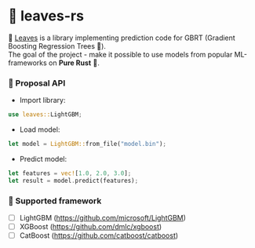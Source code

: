 # 🌿 leaves-rs

🌿 <ins>Leaves</ins> is a library implementing prediction code for GBRT (Gradient Boosting Regression Trees 🚀).\
The goal of the project - make it possible to use models from popular ML-frameworks on **Pure Rust** 🦀.

### 📖 Proposal API

+ Import library:

```rust
use leaves::LightGBM;
```

+ Load model:

```rust
let model = LightGBM::from_file("model.bin");
```

+ Predict model:

```rust
let features = vec![1.0, 2.0, 3.0];
let result = model.predict(features);
```

### 🤔 Supported framework

+ [ ] LightGBM (<https://github.com/microsoft/LightGBM>)
+ [ ] XGBoost (<https://github.com/dmlc/xgboost>)
+ [ ] CatBoost (<https://github.com/catboost/catboost>)
